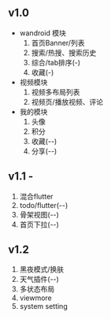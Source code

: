  ## v1.0
 - wandroid 模块 
    1. 首页Banner/列表
    2. 搜索/热搜、搜索历史
    3. 综合/tab排序(-)
    4. 收藏(-)
 - 视频模块
    1. 视频多布局列表
    2. 视频页/播放视频、评论
 - 我的模块
    1. 头像
    2. 积分
    3. 收藏(--)
    4. 分享(--)

 ## v1.1 -
 1. 混合flutter
 3. todo/flutter(--)
 4. 骨架视图(--)
 5. 首页下拉(--)

 ## v1.2
 1. 黑夜模式/换肤
 2. 天气插件(--)
 3. 多状态布局
 4. viewmore
 5. system setting

 
